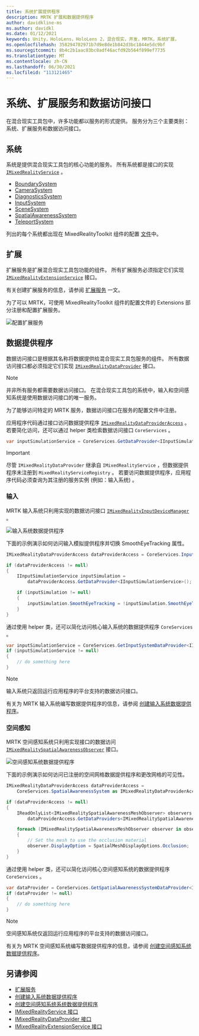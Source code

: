 ```yaml
---
title: 系统扩展提供程序
description: MRTK 扩展和数据提供程序
author: davidkline-ms
ms.author: davidkl
ms.date: 01/12/2021
keywords: Unity，HoloLens，HoloLens 2，混合现实，开发，MRTK，系统扩展，
ms.openlocfilehash: 358294702971b7d9e8de1b842d3bc1844e5dc9bf
ms.sourcegitcommit: 8b4c2b1aac83bc8adf46acfd92b564f899ef7735
ms.translationtype: MT
ms.contentlocale: zh-CN
ms.lasthandoff: 06/30/2021
ms.locfileid: "113121465"
---
```

# <a name="systems-extension-services-and-data-providers"></a>系统、扩展服务和数据访问接口

在混合现实工具包中，许多功能都以服务的形式提供。 服务分为三个主要类别：系统、扩展服务和数据访问接口。

## <a name="systems"></a>系统

系统是提供混合现实工具包的核心功能的服务。 所有系统都是接口的实现 [`IMixedRealityService`](xref:Microsoft.MixedReality.Toolkit.IMixedRealityService) 。

- [BoundarySystem](../features/boundary/boundary-system-getting-started.md)
- [CameraSystem](../features/camera-system/camera-system-overview.md)
- [DiagnosticsSystem](../features/diagnostics/diagnostics-system-getting-started.md)
- [InputSystem](../features/input/overview.md)
- [SceneSystem](../features/scene-system/scene-system-getting-started.md)
- [SpatialAwarenessSystem](../features/spatial-awareness/spatial-awareness-getting-started.md)
- [TeleportSystem](../features/teleport-system/teleport-system.md)

列出的每个系统都出现在 MixedRealityToolkit 组件的配置 [文件](../features/profiles/profiles.md)中。

## <a name="extensions"></a>扩展

扩展服务是扩展混合现实工具包功能的组件。 所有扩展服务必须指定它们实现 [`IMixedRealityExtensionService`](xref:Microsoft.MixedReality.Toolkit.IMixedRealityExtensionService) 接口。

有关创建扩展服务的信息，请参阅 [扩展服务](../features/extensions/extension-services.md) 一文。

为了可以 MRTK，可使用 MixedRealityToolkit 组件的配置文件的 Extensions 部分注册和配置扩展服务。

![配置扩展服务](../features/images/profiles/ConfiguredExtensionService.png)

## <a name="data-providers"></a>数据提供程序

数据访问接口是根据其名称将数据提供给混合现实工具包服务的组件。 所有数据访问接口都必须指定它们实现 [`IMixedRealityDataProvider`](xref:Microsoft.MixedReality.Toolkit.IMixedRealityDataProvider) 接口。

> [!NOTE]
> 并非所有服务都需要数据访问接口。 在混合现实工具包的系统中，输入和空间感知系统是使用数据访问接口的唯一服务。

为了能够访问特定的 MRTK 服务，数据访问接口在服务的配置文件中注册。

应用程序代码通过接口访问数据提供程序 [`IMixedRealityDataProviderAccess`](xref:Microsoft.MixedReality.Toolkit.IMixedRealityDataProviderAccess) 。 若要简化访问，还可以通过 helper 类检索数据访问接口 `CoreServices` 。

```c#
var inputSimulationService = CoreServices.GetDataProvider<IInputSimulationService>(CoreServices.InputSystem);
```

> [!IMPORTANT]
> 尽管 `IMixedRealityDataProvider` 继承自 `IMixedRealityService` ，但数据提供程序未注册到 `MixedRealityServiceRegistry` 。 若要访问数据提供程序，应用程序代码必须查询为其注册的服务实例 (例如：输入系统) 。

### <a name="input"></a>输入

MRTK 输入系统只利用实现的数据访问接口 [`IMixedRealityInputDeviceManager`](xref:Microsoft.MixedReality.Toolkit.Input.IMixedRealityInputDeviceManager) 。

![输入系统数据提供程序](../features/images/input/RegisteredServiceProviders.PNG)

下面的示例演示如何访问输入模拟提供程序并切换 SmoothEyeTracking 属性。

```c#
IMixedRealityDataProviderAccess dataProviderAccess = CoreServices.InputSystem as IMixedRealityDataProviderAccess;

if (dataProviderAccess != null)
{
    IInputSimulationService inputSimulation =
        dataProviderAccess.GetDataProvider<IInputSimulationService>();

    if (inputSimulation != null)
    {
        inputSimulation.SmoothEyeTracking = !inputSimulation.SmoothEyeTracking;
    }
}
```

通过使用 helper 类，还可以简化访问核心输入系统的数据提供程序 `CoreServices` 。

```c#
var inputSimulationService = CoreServices.GetInputSystemDataProvider<IInputSimulationService>();
if (inputSimulationService != null)
{
    // do something here
}
```

> [!NOTE]
> 输入系统只返回运行应用程序的平台支持的数据访问接口。

有关为 MRTK 输入系统编写数据提供程序的信息，请参阅 [创建输入系统数据提供程序](../features/input/create-data-provider.md)。

### <a name="spatial-awareness"></a>空间感知

MRTK 空间感知系统只利用实现接口的数据访问 [`IMixedRealitySpatialAwarenessObserver`](xref:Microsoft.MixedReality.Toolkit.SpatialAwareness.IMixedRealitySpatialAwarenessObserver) 接口。

![空间感知系统数据提供程序](../features/images/spatial-awareness/SpatialAwarenessProfile.png)

下面的示例演示如何访问已注册的空间网格数据提供程序和更改网格的可见性。

```c#
IMixedRealityDataProviderAccess dataProviderAccess =
    CoreServices.SpatialAwarenessSystem as IMixedRealityDataProviderAccess;

if (dataProviderAccess != null)
{
    IReadOnlyList<IMixedRealitySpatialAwarenessMeshObserver> observers =
        dataProviderAccess.GetDataProviders<IMixedRealitySpatialAwarenessMeshObserver>();

    foreach (IMixedRealitySpatialAwarenessMeshObserver observer in observers)
    {
        // Set the mesh to use the occlusion material
        observer.DisplayOption = SpatialMeshDisplayOptions.Occlusion;
    }
}
```

通过使用 helper 类，还可以简化访问核心空间感知系统的数据提供程序 `CoreServices` 。

```c#
var dataProvider = CoreServices.GetSpatialAwarenessSystemDataProvider<IMixedRealitySpatialAwarenessMeshObserver>();
if (dataProvider != null)
{
    // do something here
}
```

> [!NOTE]
> 空间感知系统仅返回运行应用程序的平台支持的数据访问接口。

有关为 MRTK 空间感知系统编写数据提供程序的信息，请参阅 [创建空间感知系统数据提供程序](../features/spatial-awareness/create-data-provider.md)。

## <a name="see-also"></a>另请参阅

- [扩展服务](../features/extensions/extension-services.md)
- [创建输入系统数据提供程序](../features/input/create-data-provider.md)
- [创建空间感知系统系统数据提供程序](../features/spatial-awareness/create-data-provider.md)
- [IMixedRealityService 接口](xref:Microsoft.MixedReality.Toolkit.IMixedRealityService)
- [IMixedRealityDataProvider 接口](xref:Microsoft.MixedReality.Toolkit.IMixedRealityDataProvider)
- [IMixedRealityExtensionService 接口](xref:Microsoft.MixedReality.Toolkit.IMixedRealityExtensionService)

